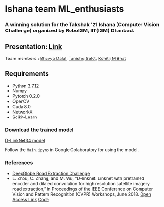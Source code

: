 # Ishana team ML_enthusiasts

### A winning solution for the Takshak '21 Ishana (Computer Vision Challenge) organized by RoboISM, IIT(ISM) Dhanbad.

## Presentation: [Link](/presentation.pdf)

Team members : [Bhavya Dalal](https://github.com/dalalbhavya), [Tanishq Selot](https://github.com/tanishq150802), [Kshitij M Bhat](https://github.com/KshitijBhat)

## Requirements
* Python 3.7.12
* Numpy
* Pytorch 0.2.0
* OpenCV
* Cuda 8.0
* NetworkX
* Scikit-Learn

### Download the trained model

[D-LinkNet34 model](https://www.dropbox.com/sh/h62vr320eiy57tt/AAB5Tm43-efmtYzW_GFyUCfma?dl=0)

Follow the `Main.ipynb` in Google Colaboratory for using the model.

### References
* [DeepGlobe Road Extraction Challenge](https://www.kaggle.com/balraj98/deepglobe-road-extraction-dataset)
*  L. Zhou, C. Zhang, and M. Wu, “D-linknet:  Linknet with pretrained encoder and dilated convolution for high resolution satellite imagery road extraction,” in Proceedings of the IEEE Conference on Computer Vision and Pattern Recognition (CVPR) Workshops, June 2018. [Open Access Link](https://openaccess.thecvf.com/content_cvpr_2018_workshops/papers/w4/Zhou_D-LinkNet_LinkNet_With_CVPR_2018_paper.pdf) [Code](https://github.com/zlckanata/DeepGlobe-Road-Extraction-Challenge)
